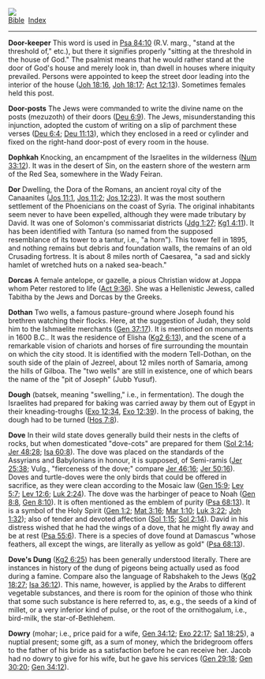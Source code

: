 [![](../../cdshop/ithlogo.png)](../../index)  
[Bible](../index)  [Index](index) 

------------------------------------------------------------------------

<span id="000">**Door-keeper**</span> This word is used in [Psa
84:10](../kjv/psa084.htm#010) (R.V. marg., "stand at the threshold of,"
etc.), but there it signifies properly "sitting at the threshold in the
house of God." The psalmist means that he would rather stand at the door
of God's house and merely look in, than dwell in houses where iniquity
prevailed. Persons were appointed to keep the street door leading into
the interior of the house ([Joh 18:16](../kjv/joh018.htm#016), [Joh
18:17](../kjv/joh018.htm#017); [Act 12:13](../kjv/act012.htm#013)).
Sometimes females held this post.

<span id="001">**Door-posts**</span> The Jews were commanded to write
the divine name on the posts (mezuzoth) of their doors ([Deu
6:9](../kjv/deu006.htm#009)). The Jews, misunderstanding this
injunction, adopted the custom of writing on a slip of parchment these
verses ([Deu 6:4](../kjv/deu006.htm#004); [Deu
11:13](../kjv/deu011.htm#013)), which they enclosed in a reed or
cylinder and fixed on the right-hand door-post of every room in the
house.

<span id="002">**Dophkah**</span> Knocking, an encampment of the
Israelites in the wilderness ([Num 33:12](../kjv/num033.htm#012)). It
was in the desert of Sin, on the eastern shore of the western arm of the
Red Sea, somewhere in the Wady Feiran.

<span id="003">**Dor**</span> Dwelling, the Dora of the Romans, an
ancient royal city of the Canaanites ([Jos 11:1](../kjv/jos011.htm#001),
[Jos 11:2](../kjv/jos011.htm#002); [Jos 12:23](../kjv/jos012.htm#023)).
It was the most southern settlement of the Phoenicians on the coast of
Syria. The original inhabitants seem never to have been expelled,
although they were made tributary by David. It was one of Solomon's
commissariat districts ([Jdg 1:27](../kjv/jdg001.htm#027); [Kg1
4:11](../kjv/kg1004.htm#011)). It has been identified with Tantura (so
named from the supposed resemblance of its tower to a tantur, i.e., "a
horn"). This tower fell in 1895, and nothing remains but debris and
foundation walls, the remains of an old Crusading fortress. It is about
8 miles north of Caesarea, "a sad and sickly hamlet of wretched huts on
a naked sea-beach."

<span id="004">**Dorcas**</span> A female antelope, or gazelle, a pious
Christian widow at Joppa whom Peter restored to life ([Act
9:36](../kjv/act009.htm#036)). She was a Hellenistic Jewess, called
Tabitha by the Jews and Dorcas by the Greeks.

<span id="005">**Dothan**</span> Two wells, a famous pasture-ground
where Joseph found his brethren watching their flocks. Here, at the
suggestion of Judah, they sold him to the Ishmaelite merchants ([Gen
37:17](../kjv/gen037.htm#017)). It is mentioned on monuments in 1600
B.C.. It was the residence of Elisha ([Kg2
6:13](../kjv/kg2006.htm#013)), and the scene of a remarkable vision of
chariots and horses of fire surrounding the mountain on which the city
stood. It is identified with the modern Tell-Dothan, on the south side
of the plain of Jezreel, about 12 miles north of Samaria, among the
hills of Gilboa. The "two wells" are still in existence, one of which
bears the name of the "pit of Joseph" (Jubb Yusuf).

<span id="006">**Dough**</span> (batsek, meaning "swelling," i.e., in
fermentation). The dough the Israelites had prepared for baking was
carried away by them out of Egypt in their kneading-troughs ([Exo
12:34](../kjv/exo012.htm#034), [Exo 12:39](../kjv/exo012.htm#039)). In
the process of baking, the dough had to be turned ([Hos
7:8](../kjv/hos007.htm#008)).

<span id="007">**Dove**</span> In their wild state doves generally build
their nests in the clefts of rocks, but when domesticated "dove-cots"
are prepared for them ([Sol 2:14](../kjv/sol002.htm#014); [Jer
48:28](../kjv/jer048.htm#028); [Isa 60:8](../kjv/isa060.htm#008)). The
dove was placed on the standards of the Assyrians and Babylonians in
honour, it is supposed, of Semi-ramis ([Jer
25:38](../kjv/jer025.htm#038); Vulg., "fierceness of the dove;" compare
[Jer 46:16](../kjv/jer046.htm#016); [Jer 50:16](../kjv/jer050.htm#016)).
Doves and turtle-doves were the only birds that could be offered in
sacrifice, as they were clean according to the Mosaic law ([Gen
15:9](../kjv/gen015.htm#009); [Lev 5:7](../kjv/lev005.htm#007); [Lev
12:6](../kjv/lev012.htm#006); [Luk 2:24](../kjv/luk002.htm#024)). The
dove was the harbinger of peace to Noah ([Gen
8:8](../kjv/gen008.htm#008), [Gen 8:10](../kjv/gen008.htm#010)). It is
often mentioned as the emblem of purity ([Psa
68:13](../kjv/psa068.htm#013)). It is a symbol of the Holy Spirit ([Gen
1:2](../kjv/gen001.htm#002); [Mat 3:16](../kjv/mat003.htm#016); [Mar
1:10](../kjv/mar001.htm#010); [Luk 3:22](../kjv/luk003.htm#022); [Joh
1:32](../kjv/joh001.htm#032)); also of tender and devoted affection
([Sol 1:15](../kjv/sol001.htm#015); [Sol 2:14](../kjv/sol002.htm#014)).
David in his distress wished that he had the wings of a dove, that he
might fly away and be at rest ([Psa 55:6](../kjv/psa055.htm#006)). There
is a species of dove found at Damascus "whose feathers, all except the
wings, are literally as yellow as gold" ([Psa
68:13](../kjv/psa068.htm#013)).

<span id="008">**Dove's Dung**</span> ([Kg2
6:25](../kjv/kg2006.htm#025)) has been generally understood literally.
There are instances in history of the dung of pigeons being actually
used as food during a famine. Compare also the language of Rabshakeh to
the Jews ([Kg2 18:27](../kjv/kg2018.htm#027); [Isa
36:12](../kjv/isa036.htm#012)). This name, however, is applied by the
Arabs to different vegetable substances, and there is room for the
opinion of those who think that some such substance is here referred to,
as, e.g., the seeds of a kind of millet, or a very inferior kind of
pulse, or the root of the ornithogalum, i.e., bird-milk, the
star-of-Bethlehem.

<span id="009">**Dowry**</span> (mohar; i.e., price paid for a wife,
[Gen 34:12](../kjv/gen034.htm#012); [Exo 22:17](../kjv/exo022.htm#017);
[Sa1 18:25](../kjv/sa1018.htm#025)), a nuptial present; some gift, as a
sum of money, which the bridegroom offers to the father of his bride as
a satisfaction before he can receive her. Jacob had no dowry to give for
his wife, but he gave his services ([Gen 29:18](../kjv/gen029.htm#018);
[Gen 30:20](../kjv/gen030.htm#020); [Gen 34:12](../kjv/gen034.htm#012)).
